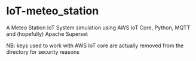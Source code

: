 # IoT-meteo_station
A Meteo Station IoT System simulation using AWS IoT Core, Python, MQTT and (hopefully) Apache Superset

NB: keys used to work with AWS IoT core are actually removed from the directory for security reasons
